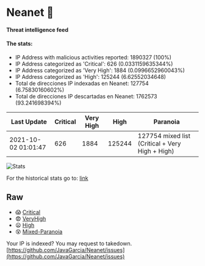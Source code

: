 # Neanet :hocho:
#### Threat intelligence feed
#### The stats:

- IP Address with malicious activities reported: 1890327 (100%)
- IP Address categorized as 'Critical':  626 (0.0331159635344%)
- IP Address categorized as 'Very High':  1884 (0.0996652960043%)
- IP Address categorized as 'High':  125244 (6.62552034648)
- Total de direcciones IP indexadas en Neanet:  127754 (6.75830160602%)
- Total de direcciones IP descartadas en Neanet:  1762573 (93.241698394%)

| Last Update | Critical | Very High | High | Paranoia |
| --- | --- | --- | --- | --- |
| 2021-10-02 01:01:47 | 626 | 1884 | 125244 | 127754 mixed list (Critical + Very High + High)|

![Stats](https://docs.google.com/spreadsheets/d/e/2PACX-1vSnaNMIXVabIpDJjufMlzH7poXnshF3mgd8Is1g9ytUEzVsP5my4Trn8f-xkoLLQ38xpL3HtmUexLo6/pubchart?oid=501124687&format=image)

For the historical stats go to: [link](/stats.csv)
## Raw
- :scream: [Critical](https://raw.githubusercontent.com/JavaGarcia/Neanet/master/blacklists/neanet_critical.txt)
- :fearful: [VeryHigh](https://raw.githubusercontent.com/JavaGarcia/Neanet/master/blacklists/neanet_veryHigh.txtt)
- :frowning: [High](https://raw.githubusercontent.com/JavaGarcia/Neanet/master/blacklists/neanet_high.txt)
- :dizzy_face: [Mixed-Paranoia](https://raw.githubusercontent.com/JavaGarcia/Neanet/master/blacklists/neanet_all.txt)


Your IP is indexed? You may request to takedown. [https://github.com/JavaGarcia/Neanet/issues](https://github.com/JavaGarcia/Neanet/issues)















































































































































































































































































































































































































































































































































































































































































































































































































































































































































































































































































































































































































































































































































































































































































































































































































































































































































































































































































































































































































































































































































































































































































































































































































































































































































































































































































































































































































































































































































































































































































































































































































































































































































































































































































































































































































































































































































































































































































































































































































































































































































































































































































































































































































































































































































































































































































































































































































































































































































































































































































































































































































































































































































































































































































































































































































































































































































































































































































































































































































































































































































































































































































































































































































































































































































































































































































































































































































































































































































































































































































































































































































































































































































































































































































































































































































































































































































































































































































































































































































































































































































































































































































































































































































































































































































































































































































































































































































































































































































































































































































































































































































































































































































































